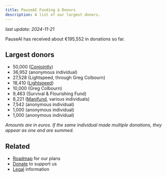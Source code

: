 ```yaml
---
title: PauseAI Funding & Donors
description: A list of our largest donors.
---
```


_last update: 2024-11-21_

PauseAI has received about €195,552 in donations so far.

## Largest donors

- 50,000 ([Conjointly](https://conjointly.com/))
- 36,952 (anonymous individual)
- 27,528 (Lightspeed, through Greg Colbourn)
- 18,410 ([Lightspeed](https://lightspeedgrants.org/))
- 10,000 (Greg Colbourn)
- 9,463 (Survival & Flourishing Fund)
- 8,221 ([Manifund](https://manifund.org/projects/pauseai-local-communities---volunteer-stipends), various individuals)
- 7,542 (anonymous individual)
- 1,000 (anonymous individual)
- 1,000 (anonymous individual)

_Amounts are in euros. If the same individual made multiple donations, they appear as one and are summed._

## Related

- [Roadmap](/roadmap) for our plans
- [Donate](/donate) to support us
- [Legal](/legal) information
